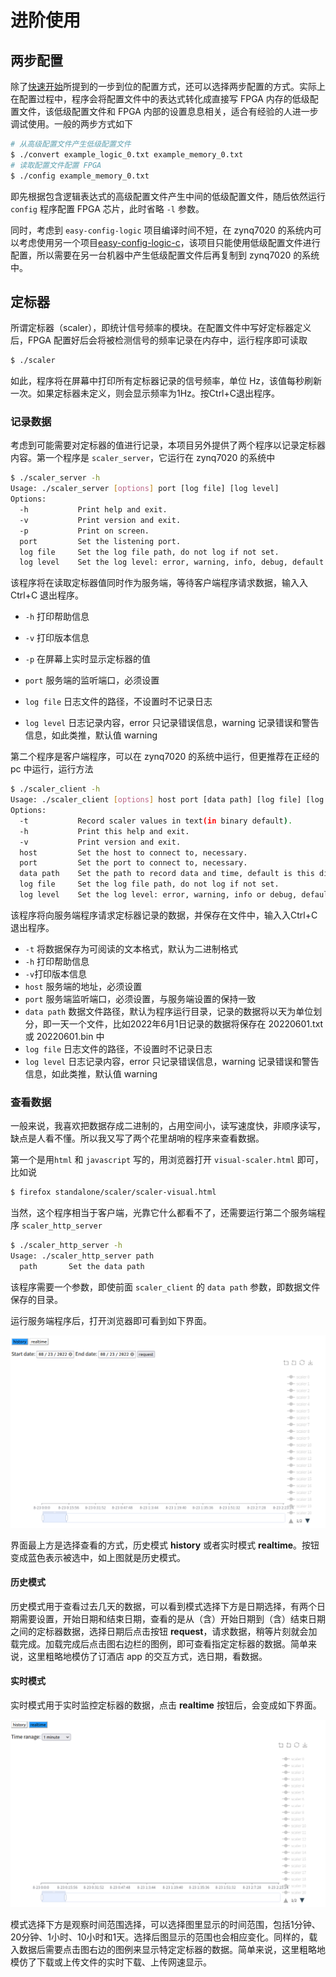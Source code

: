 # 进阶使用

## 两步配置

除了[快速开始](quick-start.md#使用)所提到的一步到位的配置方式，还可以选择两步配置的方式。实际上在配置过程中，程序会将配置文件中的表达式转化成直接写 FPGA 内存的低级配置文件，该低级配置文件和 FPGA 内部的设置息息相关，适合有经验的人进一步调试使用。一般的两步方式如下

```bash
# 从高级配置文件产生低级配置文件
$ ./convert example_logic_0.txt example_memory_0.txt
# 读取配置文件配置 FPGA
$ ./config example_memory_0.txt
```

即先根据包含逻辑表达式的高级配置文件产生中间的低级配置文件，随后依然运行 `config` 程序配置 FPGA 芯片，此时省略 `-l` 参数。

同时，考虑到 `easy-config-logic` 项目编译时间不短，在 zynq7020 的系统内可以考虑使用另一个项目[easy-config-logic-c](https://github.com/kinstaky/easy-config-logic-c)，该项目只能使用低级配置文件进行配置，所以需要在另一台机器中产生低级配置文件后再复制到 zynq7020 的系统中。



## 定标器

所谓定标器（scaler），即统计信号频率的模块。在配置文件中写好定标器定义后，FPGA 配置好后会将被检测信号的频率记录在内存中，运行程序即可读取

```bash
$ ./scaler
```

如此，程序将在屏幕中打印所有定标器记录的信号频率，单位 Hz，该值每秒刷新一次。如果定标器未定义，则会显示频率为1Hz。按Ctrl+C退出程序。



### 记录数据

考虑到可能需要对定标器的值进行记录，本项目另外提供了两个程序以记录定标器内容。第一个程序是 `scaler_server`，它运行在 zynq7020 的系统中

```bash
$ ./scaler_server -h
Usage: ./scaler_server [options] port [log file] [log level]
Options:
  -h           Print help and exit.
  -v           Print version and exit.
  -p           Print on screen.
  port         Set the listening port.
  log file     Set the log file path, do not log if not set.
  log level    Set the log level: error, warning, info, debug, default is warning.
```

该程序将在读取定标器值同时作为服务端，等待客户端程序请求数据，输入入Ctrl+C 退出程序。

+ `-h` 打印帮助信息
+ `-v` 打印版本信息
+ `-p` 在屏幕上实时显示定标器的值

+ `port` 服务端的监听端口，必须设置
+ `log file` 日志文件的路径，不设置时不记录日志
+ `log level` 日志记录内容，error 只记录错误信息，warning 记录错误和警告信息，如此类推，默认值 warning

第二个程序是客户端程序，可以在 zynq7020 的系统中运行，但更推荐在正经的 pc 中运行，运行方法

```bash
$ ./scaler_client -h                                                                                                                     
Usage: ./scaler_client [options] host port [data path] [log file] [log level]
Options:
  -t           Record scaler values in text(in binary default).
  -h           Print this help and exit.
  -v           Print version and exit.
  host         Set the host to connect to, necessary.
  port         Set the port to connect to, necessary.
  data path    Set the path to record data and time, default is this directory(.).
  log file     Set the log file path, do not log if not set.
  log level    Set the log level: error, warning, info or debug, default is warning.
```

该程序将向服务端程序请求定标器记录的数据，并保存在文件中，输入入Ctrl+C 退出程序。

+ `-t` 将数据保存为可阅读的文本格式，默认为二进制格式
+ `-h` 打印帮助信息
+ `-v`打印版本信息
+ `host` 服务端的地址，必须设置
+ `port` 服务端监听端口，必须设置，与服务端设置的保持一致
+ `data path` 数据文件路径，默认为程序运行目录，记录的数据将以天为单位划分，即一天一个文件，比如2022年6月1日记录的数据将保存在 20220601.txt 或 20220601.bin 中
+ `log file` 日志文件的路径，不设置时不记录日志
+ `log level` 日志记录内容，error 只记录错误信息，warning 记录错误和警告信息，如此类推，默认值 warning



### 查看数据

一般来说，我喜欢把数据存成二进制的，占用空间小，读写速度快，非顺序读写，缺点是人看不懂。所以我又写了两个花里胡哨的程序来查看数据。

第一个是用`html` 和  `javascript` 写的，用浏览器打开 `visual-scaler.html` 即可，比如说

```bash
$ firefox standalone/scaler/scaler-visual.html
```

当然，这个程序相当于客户端，光靠它什么都看不了，还需要运行第二个服务端程序 `scaler_http_server`

```bash
$ ./scaler_http_server -h
Usage: ./scaler_http_server path
  path       Set the data path
```

该程序需要一个参数，即使前面 `scaler_client` 的 `data path` 参数，即数据文件保存的目录。

运行服务端程序后，打开浏览器即可看到如下界面。

![visual_scaler_history](../resource/images/visual_scaler_history.png)

界面最上方是选择查看的方式，历史模式 **history** 或者实时模式 **realtime**。按钮变成蓝色表示被选中，如上图就是历史模式。

#### 历史模式

历史模式用于查看过去几天的数据，可以看到模式选择下方是日期选择，有两个日期需要设置，开始日期和结束日期，查看的是从（含）开始日期到（含）结束日期之间的定标器数据，选择日期后点击按钮 **request**，请求数据，稍等片刻就会加载完成。加载完成后点击图右边栏的图例，即可查看指定定标器的数据。简单来说，这里粗略地模仿了订酒店 app 的交互方式，选日期，看数据。

#### 实时模式

实时模式用于实时监控定标器的数据，点击 **realtime** 按钮后，会变成如下界面。

![visual_scaler_realtime](../resource/images/visual_scaler_realtime.png)

模式选择下方是观察时间范围选择，可以选择图里显示的时间范围，包括1分钟、20分钟、1小时、10小时和1天。选择后图显示的范围也会相应变化。同样的，载入数据后需要点击图右边的图例来显示特定定标器的数据。简单来说，这里粗略地模仿了下载或上传文件的实时下载、上传网速显示。

